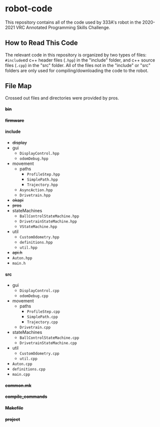# robot-code
This repository contains all of the code used by 333A's robot in the 2020-2021 VRC Annotated Programming Skills Challenge.
## How to Read This Code
The relevant code in this repository is organized by two types of files: `#include`ed c++ header files (`.hpp`) in the "include" folder, and c++ source files (`.cpp`) in the "src" folder. All of the files not in the "include" or "src" folders are only used for compiling/downloading the code to the robot.
## File Map
Crossed out files and directories were provided by pros.
#### ~~bin~~
#### ~~firmware~~
#### include
* ~~display~~
* gui
  * `DisplayControl.hpp`
  * `odomDebug.hpp`
* movement
  * paths
    * `ProfileStep.hpp`
    * `SimplePath.hpp`
    * `Trajectory.hpp`
  * `AsyncAction.hpp`
  * `Drivetrain.hpp`
* ~~okapi~~
* ~~pros~~
* stateMachines
  * `BallControlStateMachine.hpp`
  * `DrivetrainStateMachine.hpp`
  * `VStateMachine.hpp`
* util
  * `CustomOdometry.hpp`
  * `definitions.hpp`
  * `util.hpp`
* ~~api.h~~
* `Auton.hpp`
* `main.h`
#### src
* gui
  * `DisplayControl.cpp`
  * `odomDebug.cpp`
* movement
  * paths
    * `ProfileStep.cpp`
    * `SimplePath.cpp`
    * `Trajectory.cpp` 
  * `Drivetrain.cpp`
* stateMachines
  * `BallControlStateMachine.cpp`
  * `DrivetrainStateMachine.cpp`
* util
  * `CustomOdometry.cpp`
  * `util.cpp`
* `Auton.cpp`
* `definitions.cpp`
* `main.cpp`
#### ~~common.mk~~
#### ~~compile_commands~~
#### ~~Makefile~~
#### ~~project~~
